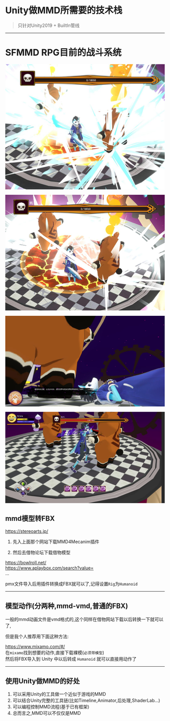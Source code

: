 # Unity做MMD所需要的技术栈

> 只针对Unity2019 + BuiltIn管线

----------------


# SFMMD RPG目前的战斗系统

![](s1.jpg)


![](s2.jpg)

![](s3.jpg)

![](s4.jpg)

## mmd模型转FBX

https://stereoarts.jp/

1. 先入上面那个网站下载MMD4Mecanim插件

2. 然后去借物论坛下载借物模型

https://bowlroll.net/  
https://www.aplaybox.com/search?value=  
...

pmx文件导入后用插件转换成FBX就可以了,记得设置`Rig`为`Humanoid`  

----------------

## 模型动作(分两种,mmd-vmd,普通的FBX)

一般的mmd动画文件是vmd格式的,这个同样在借物网站下载以后转换一下就可以了,

但是我个人推荐用下面这种方法:  

https://www.mixamo.com/#/  
在`mixamo`找到想要的动作,直接下载裸模(`必须带模型`)  
然后将FBX导入到 Unity 中以后转成 `Humanoid` 就可以直接用动作了 

----------------

## 使用Unity做MMD的好处

1. 可以采用Unity的工具做一个近似于游戏的MMD  
2. 可以结合Unity完整的工具链(比如Timeline,Animator,后处理,ShaderLab...)
3. 可以编程控制MMD流程(基于已有框架)
4. 总而言之,MMD可以不仅仅是MMD

